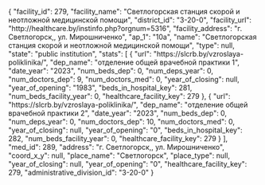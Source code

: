 {
    "facility_id": 279,
    "facility_name": "Светлогорская станция скорой и неотложной медицинской помощи",
    "district_id": "3-20-0",
    "facility_url": "http:\/\/healthcare.by\/instinfo.php?orgnum=5316",
    "facility_address": "г. Светлогорск,, ул. Мирошниченко",
    "ap_1": "10а",
    "name": "Светлогорская станция скорой и неотложной медицинской помощи",
    "type": null,
    "state": "public institution",
    "stats": [
        {
            "url": "https:\/\/slcrb.by\/vzroslaya-poliklinika\/",
            "dep_name": "отделение общей врачебной практики 1",
            "date_year": "2023",
            "num_beds_dep": 0,
            "num_deps_year": 0,
            "num_doctors_dep": 9,
            "num_doctors_med": 0,
            "year_of_closing": null,
            "year_of_opening": "1983",
            "beds_in_hospital_key": 281,
            "num_beds_facility_year": 0,
            "healthcare_facility_key": 279
        },
        {
            "url": "https:\/\/slcrb.by\/vzroslaya-poliklinika\/",
            "dep_name": "отделение общей врачебной практики 2",
            "date_year": "2023",
            "num_beds_dep": 0,
            "num_deps_year": 0,
            "num_doctors_dep": 10,
            "num_doctors_med": 0,
            "year_of_closing": null,
            "year_of_opening": "0",
            "beds_in_hospital_key": 282,
            "num_beds_facility_year": 0,
            "healthcare_facility_key": 279
        }
    ],
    "med_id": 289,
    "address": "г. Светлогорск,, ул. Мирошниченко",
    "coord_x_y": null,
    "place_name": "Светлогорск",
    "place_type": null,
    "year_of_closing": null,
    "year_of_opening": "0",
    "healthcare_facility_key": 279,
    "administrative_division_id": "3-20-0"
}